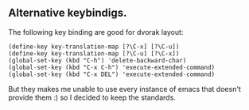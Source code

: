 ## Alternative keybindigs.

The following key binding are good for dvorak layout:

    (define-key key-translation-map [?\C-x] [?\C-u])
    (define-key key-translation-map [?\C-u] [?\C-x])
    (global-set-key (kbd "C-h") 'delete-backward-char)
    (global-set-key (kbd "C-x C-h") 'execute-extended-command)
    (global-set-key (kbd "C-x DEL") 'execute-extended-command)

But they makes me unable to use every instance of emacs that doesn't
provide them :) so I decided to keep the standards.
